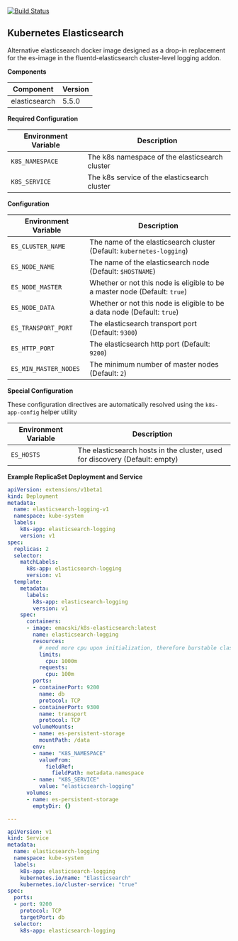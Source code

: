 [![Build Status](https://travis-ci.org/emacski/k8s-elasticsearch.svg?branch=master)](https://travis-ci.org/emacski/k8s-elasticsearch)

Kubernetes Elasticsearch
-----------------------

Alternative elasticsearch docker image designed as a drop-in replacement for the
es-image in the fluentd-elasticsearch cluster-level logging addon.

**Components**

| Component | Version |
| --------- | ------- |
| elasticsearch | 5.5.0 |

**Required Configuration**

| Environment Variable | Description |
| -------------------- | ----------- |
| `K8S_NAMESPACE` | The k8s namespace of the elasticsearch cluster |
| `K8S_SERVICE` | The k8s service of the elasticsearch cluster |

**Configuration**

| Environment Variable | Description |
| -------------------- | ----------- |
| `ES_CLUSTER_NAME` | The name of the elasticsearch cluster (Default: `kubernetes-logging`) |
| `ES_NODE_NAME` | The name of the elasticsearch node (Default: `$HOSTNAME`) |
| `ES_NODE_MASTER` | Whether or not this node is eligible to be a master node (Default: `true`) |
| `ES_NODE_DATA` | Whether or not this node is eligible to be a data node (Default: `true`) |
| `ES_TRANSPORT_PORT` | The elasticsearch transport port (Default: `9300`) |
| `ES_HTTP_PORT` | The elasticsearch http port (Default: `9200`) |
| `ES_MIN_MASTER_NODES` | The minimum number of master nodes (Default: `2`) |

**Special Configuration**

These configuration directives are automatically resolved using the `k8s-app-config` helper utility

| Environment Variable | Description |
| -------------------- | ----------- |
| `ES_HOSTS` | The elasticsearch hosts in the cluster, used for discovery (Default: empty) |

**Example ReplicaSet Deployment and Service**
```yaml
apiVersion: extensions/v1beta1
kind: Deployment
metadata:
  name: elasticsearch-logging-v1
  namespace: kube-system
  labels:
    k8s-app: elasticsearch-logging
    version: v1
spec:
  replicas: 2
  selector:
    matchLabels:
      k8s-app: elasticsearch-logging
      version: v1
  template:
    metadata:
      labels:
        k8s-app: elasticsearch-logging
        version: v1
    spec:
      containers:
      - image: emacski/k8s-elasticsearch:latest
        name: elasticsearch-logging
        resources:
          # need more cpu upon initialization, therefore burstable class
          limits:
            cpu: 1000m
          requests:
            cpu: 100m
        ports:
        - containerPort: 9200
          name: db
          protocol: TCP
        - containerPort: 9300
          name: transport
          protocol: TCP
        volumeMounts:
        - name: es-persistent-storage
          mountPath: /data
        env:
        - name: "K8S_NAMESPACE"
          valueFrom:
            fieldRef:
              fieldPath: metadata.namespace
        - name: "K8S_SERVICE"
          value: "elasticsearch-logging"
      volumes:
      - name: es-persistent-storage
        emptyDir: {}

---

apiVersion: v1
kind: Service
metadata:
  name: elasticsearch-logging
  namespace: kube-system
  labels:
    k8s-app: elasticsearch-logging
    kubernetes.io/name: "Elasticsearch"
    kubernetes.io/cluster-service: "true"
spec:
  ports:
  - port: 9200
    protocol: TCP
    targetPort: db
  selector:
    k8s-app: elasticsearch-logging

```
